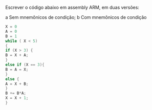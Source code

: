 Escrever o código abaixo em assembly ARM, em duas versões:

a Sem mnemônicos de condição;
b Com mnemônicos de condição

```c
X = 0
A = 0
B = 1
while ( X < 5)
{
if (X > 3) {
B = X + A;
}
else if (X == 3){
B = A = X;
}
else {
A = X + B;
}
B += B*A;
X = X + 1;
}
```